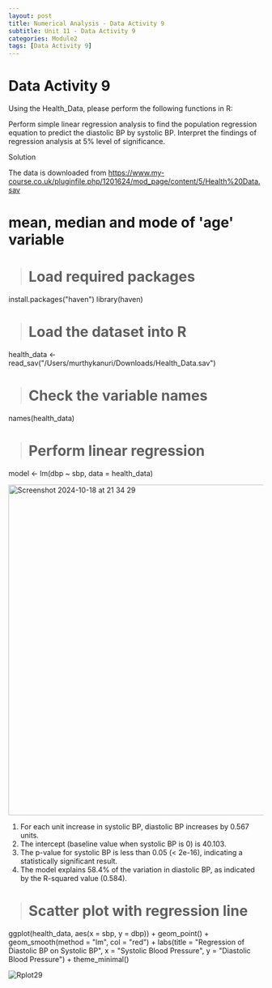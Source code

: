 ```yaml
---
layout: post
title: Numerical Analysis - Data Activity 9
subtitle: Unit 11 - Data Activity 9
categories: Module2
tags: [Data Activity 9]
---
```

# Data Activity 9

Using the Health_Data, please perform the following functions in R:

Perform simple linear regression analysis to find the population regression equation to predict the diastolic BP by systolic BP.
Interpret the findings of regression analysis at 5% level of significance.

Solution

The data is downloaded from https://www.my-course.co.uk/pluginfile.php/1201624/mod_page/content/5/Health%20Data.sav

# mean, median and mode of 'age' variable

> # Load required packages
install.packages("haven")
library(haven)

> # Load the dataset into R
health_data <- read_sav("/Users/murthykanuri/Downloads/Health_Data.sav")

> # Check the variable names
names(health_data)

> # Perform linear regression
model <- lm(dbp ~ sbp, data = health_data)

<img width="653" alt="Screenshot 2024-10-18 at 21 34 29" src="https://github.com/user-attachments/assets/2e7f04be-c4a1-4158-bff8-7f186662ca98">


1) For each unit increase in systolic BP, diastolic BP increases by 0.567 units. 
2) The intercept (baseline value when systolic BP is 0) is 40.103. 
3) The p-value for systolic BP is less than 0.05 (< 2e-16), indicating a statistically significant result. 
4) The model explains 58.4% of the variation in diastolic BP, as indicated by the R-squared value (0.584).

> #  Scatter plot with regression line
ggplot(health_data, aes(x = sbp, y = dbp)) +
  geom_point() +
  geom_smooth(method = "lm", col = "red") +
  labs(title = "Regression of Diastolic BP on Systolic BP",
       x = "Systolic Blood Pressure",
       y = "Diastolic Blood Pressure") +
  theme_minimal()

![Rplot29](https://github.com/user-attachments/assets/394ec69f-7e39-4c41-9b81-a249b75ef5f4)





